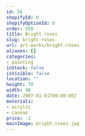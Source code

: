 ```yaml
---
id: 56
shopifyId: 0
shopifyOptionId: 0
order: 558
title: Bright roses
slug: bright-roses
url: art-works/bright-roses
aliases: []
categories:
- painting
inStock: false
isVisible: false
location: ""
height: 70
width: 90
date: 2007-01-01T00:00:00Z
materials:
- acrylic
- canvas
price: -1
mainImage: bright_roses.jpg
---
```

